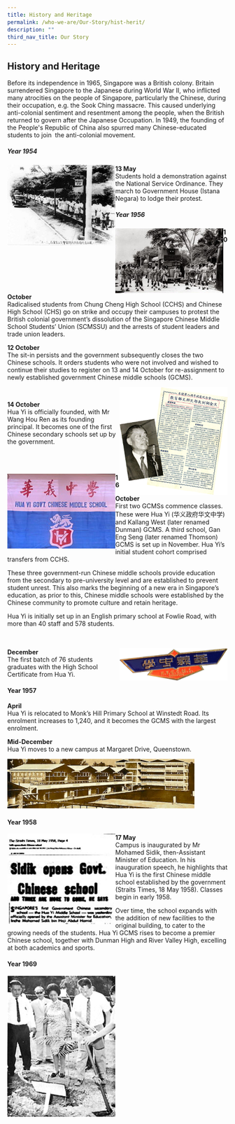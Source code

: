 ```yaml
---
title: History and Heritage
permalink: /who-we-are/Our-Story/hist-herit/
description: ""
third_nav_title: Our Story
---
```

## History and Heritage

Before its independence in 1965, Singapore was a British colony. Britain surrendered Singapore to the Japanese during World War II, who inflicted many atrocities on the people of Singapore, particularly the Chinese, during their occupation, e.g. the Sook Ching massacre. This caused underlying anti-colonial sentiment and resentment among the people, when the British returned to govern after the Japanese Occupation. In 1949, the founding of the People's Republic of China also spurred many Chinese-educated students to join  the anti-colonial movement.

##### Year 1954

<img src="/images/13may.jpg" style="width:49%" align=left>

**13 May**<br>
Students hold a demonstration against the National Service Ordinance. They march to Government House (Istana Negara) to lodge their protest.

##### Year 1956

<img src="/images/10October.jpg" style="width:49%" align=left>

**10 October**<br>
Radicalised students from Chung Cheng High School (CCHS) and Chinese High School (CHS) go on strike and occupy their campuses to protest the British colonial government’s dissolution of the Singapore Chinese Middle School Students’ Union (SCMSSU) and the arrests of student leaders and trade union leaders.

**12 October**<br>
The sit-in persists and the government subsequently closes the two Chinese schools. It orders students who were not involved and wished to continue their studies to register on 13 and 14 October for re-assignment to newly established government Chinese middle schools (GCMS).

<img src="/images/14october.png" style="width:49%" align=right><br>

**14 October**<br>
Hua Yi is officially founded, with Mr Wang Hou Ren as its founding principal. It becomes one of the first Chinese secondary schools set up by the government.<br><br><br><br>

<img src="/images/16october.png" style="width:49%" align=left>

**16 October**<br>
First two GCMSs commence classes. These were Hua Yi (华义政府华文中学) and Kallang West (later renamed Dunman) GCMS. A third school, Gan Eng Seng (later renamed Thomson) GCMS is set up in November. Hua Yi’s initial student cohort comprised transfers from CCHS.

These three government-run Chinese middle schools provide education from the secondary to pre-university level and are established to prevent student unrest. This also marks the beginning of a new era in Singapore’s education, as prior to this, Chinese middle schools were established by the Chinese community to promote culture and retain heritage.  

Hua Yi is initially set up in an English primary school at Fowlie Road, with more than 40 staff and 578 students.<br clear=left><br><br>

<img src="/images/december.png" style="width:49%" align=right>

**December**<br>
The first batch of 76 students graduates with the High School Certificate from Hua Yi.

#### Year 1957

**April**<br>
Hua Yi is relocated to Monk’s Hill Primary School at Winstedt Road. Its enrolment increases to 1,240, and it becomes the GCMS with the largest enrolment.

**Mid-December**<br>
Hua Yi moves to a new campus at Margaret Drive, Queenstown.

<img src="/images/1957.jpg" style="width:85%">

#### Year 1958

<img src="/images/1958.jpg" style="width:49%" align=left>

**17 May**<br>
Campus is inaugurated by Mr Mohamed Sidik, then-Assistant Minister of Education. In his inauguration speech, he highlights that Hua Yi is the first Chinese middle school established by the government (Straits Times, 18 May 1958). Classes begin in early 1958.

Over time, the school expands with the addition of new facilities to the original building, to cater to the growing needs of the students. Hua Yi GCMS rises to become a premier Chinese school, together with Dunman High and River Valley High, excelling at both academics and sports.

#### Year 1969

<img src="/images/1969.jpg" style="width:49%" align=left>